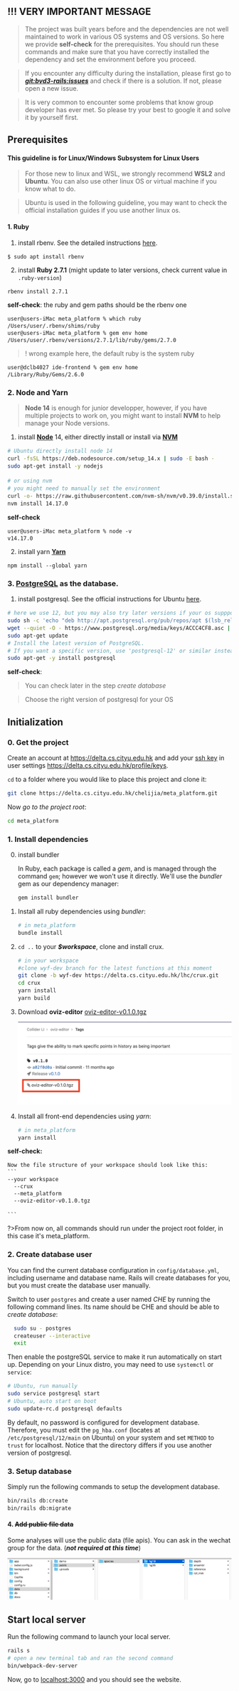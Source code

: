 ## !!! VERY IMPORTANT MESSAGE  

> The project was built years before and the dependencies are not well maintained to work in various OS systems and OS versions. So here we provide **self-check** for the prerequisites. You should run these commands and make sure that you have correctly installed the dependency and set the environment before you proceed. 

> If you encounter any difficulty during the installation, please first go to [_**git:bvd3-rails:issues**_](https://delta.cs.cityu.edu.hk/lhc/bvd-rails/-/issues?scope=all&utf8=%E2%9C%93&state=all) and check if there is a solution. If not, please open a new issue.

> It is very common to encounter some problems that know group developer has ever met. So please try your best to google it and solve it by yourself first.


## Prerequisites

#### This guideline is for Linux/Windows Subsystem for Linux Users

> For those new to linux and WSL, we strongly recommend **WSL2** and **Ubuntu**. You can also use other linux OS or virtual machine if you know what to do.

> Ubuntu is used in the following guideline, you may want to check the official installation guides if you use another linux os.

#### 1. Ruby

1. install rbenv. See the detailed instructions [here](https://github.com/rbenv/rbenv).
  ```
  $ sudo apt install rbenv
  ```
2. install __Ruby 2.7.1__ (might update to later versions, check current value in `.ruby-version`)
  ```
  rbenv install 2.7.1
  ```
  **self-check**: the ruby and gem paths should be the rbenv one
  ```console
  user@users-iMac meta_platform % which ruby
  /Users/user/.rbenv/shims/ruby
  user@users-iMac meta_platform % gem env home
  /Users/user/.rbenv/versions/2.7.1/lib/ruby/gems/2.7.0
  ```
>! wrong example here, the default ruby is the system ruby
  ```console
  user@dclb4027 ide-frontend % gem env home
  /Library/Ruby/Gems/2.6.0
  ```


### 2. Node and Yarn
> **Node 14** is enough for junior developper, however, if you have multiple projects to work on, you might want to install **NVM** to help manage your Node versions.

1. install __[Node](https://nodejs.org/en/download/package-manager/)__ 14, either directly install or install via __[NVM](https://github.com/nvm-sh/nvm#install--update-script)__
  ``` bash
  # Ubuntu directly install node 14
  curl -fsSL https://deb.nodesource.com/setup_14.x | sudo -E bash -
  sudo apt-get install -y nodejs

  # or using nvm
  # you might need to manually set the environment
  curl -o- https://raw.githubusercontent.com/nvm-sh/nvm/v0.39.0/install.sh | bash
  nvm install 14.17.0
  ```
  
  **self-check**
  
  ``` shell-session
  user@users-iMac meta_platform % node -v
  v14.17.0
  ```
2. install yarn  __[Yarn](https://yarnpkg.com/en/docs/install)__
  ```
  npm install --global yarn
  ```

  
### 3. __[PostgreSQL](https://www.postgresql.org/download/)__ as the database.
1. install postgresql. See the official instructions for Ubuntu [here](https://www.postgresql.org/download/linux/ubuntu/).
  ```bash
  # here we use 12, but you may also try later versions if your os suppport
  sudo sh -c 'echo "deb http://apt.postgresql.org/pub/repos/apt $(lsb_release -cs)-pgdg main" > /etc/apt/sources.list.d/pgdg.list'
  wget --quiet -O - https://www.postgresql.org/media/keys/ACCC4CF8.asc | sudo apt-key add -
  sudo apt-get update
  # Install the latest version of PostgreSQL.
  # If you want a specific version, use 'postgresql-12' or similar instead of 'postgresql':
  sudo apt-get -y install postgresql
  ```

**self-check**:
> You can check later in the step _create database_

> Choose the right version of postgresql for your OS

## Initialization

### 0. Get the project

Create an account at https://delta.cs.cityu.edu.hk and add your [ssh key](https://help.github.com/articles/generating-a-new-ssh-key-and-adding-it-to-the-ssh-agent/) in user settings https://delta.cs.cityu.edu.hk/profile/keys.

`cd` to a folder where you would like to place this project and clone it:

```bash
git clone https://delta.cs.cityu.edu.hk/chelijia/meta_platform.git
```

Now _go to the project root_:

```bash
cd meta_platform
```

### 1. Install dependencies

0. install bundler

    In Ruby, each package is called a _gem_, and is managed through the command `gem`; however we won't use it directly.
    We'll use the _bundler_ gem as our dependency manager:

    ```bash
    gem install bundler
    ```

1. Install all ruby dependencies using _bundler_:

    ```bash
    # in meta_platform
    bundle install
    ```

2. `cd ..` to your _**$workspace**_, clone and install crux.

    ```bash
    # in your workspace
    #clone wyf-dev branch for the latest functions at this moment
    git clone -b wyf-dev https://delta.cs.cityu.edu.hk/lhc/crux.git
    cd crux
    yarn install
    yarn build
    ```

3. Download **oviz-editor** [oviz-editor-v0.1.0.tgz](https://delta.cs.cityu.edu.hk/lhc/oviz-editor/-/tags)
  
    ![download editor](_images/oviz-editor.png)

4. Install all front-end dependencies using _yarn_:

    ```bash
    # in meta_platform
    yarn install
    ```

  **self-check:**

    Now the file structure of your workspace should look like this:
    ```
    --your workspace
      --crux
      --meta_platform
      --oviz-editor-v0.1.0.tgz

    ```

?>From now on, all commands should run under the project root folder, in this case it's meta_platform.


### 2. Create database user

You can find the current database configuration in `config/database.yml`, including username and database name.
Rails will create databases for you, but you must create the database user manually.


Switch to user `postgres` and create a user named _CHE_ by running the following command lines. Its name should be CHE and should be able to _create database_:

```bash
  sudo su - postgres
  createuser --interactive
  exit
```

Then enable the postgreSQL service to make it run automatically on start up.
Depending on your Linux distro, you may need to use `systemctl` or `service`:

```bash
# Ubuntu, run manually
sudo service postgresql start
# Ubuntu, auto start on boot
sudo update-rc.d postgresql defaults
```

By default, no password is configured for development database. Therefore, you must edit the `pg_hba.conf`
(locates at `/etc/postgresql/12/main` on Ubuntu) on your system and set `METHOD` to `trust` for localhost. Notice that the directory differs if you use another version of postgresql.


### 3. Setup database

Simply run the following commands to setup the development database.

  ```bash
  bin/rails db:create
  bin/rails db:migrate
  ```

#### 4. ~~Add public file data~~

Some analyses will use the public data (file apis). You can ask in the wechat group for the data. (_**not required at this time**_)

  ![file structure](./_images/api_file_structure.png)


## Start local server

Run the following command to launch your local server.

```bash
rails s
# open a new terminal tab and ran the second command
bin/webpack-dev-server
```

Now, go to [localhost:3000](localhost:3000) and you should see the website.
